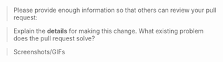 <!--

Some key notes before you open a PR:

 1. Select which branch should this PR be merged in? By default, you should always merge to the develop branch.
 2. PR name follows [convention](http://karma-runner.github.io/4.0/dev/git-commit-msg.html)
 3. All tests pass locally, UI and Unit tests
 4. All business logic and validations must be on the server-side
 5. Update necessary Documentation
 6. Put `closes #XXXX` in your comment to auto-close the issue that your PR fixes


Also, if you're new here

- Contribution Guide => https://github.com/Monogramm/guacd/blob/master/CONTRIBUTING.md

-->

> Please provide enough information so that others can review your pull request:

<!-- You can skip this if you're fixing a typo or updating existing documentation -->

> Explain the **details** for making this change. What existing problem does the pull request solve?

<!-- Example: When "Adding a function to do X", explain why it is necessary to have a way to do X. -->

> Screenshots/GIFs

<!-- Add images/recordings to better visualize the change: expected/current behviour -->
